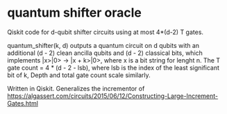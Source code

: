 # quantum shifter oracle
Qiskit code for d-qubit shifter circuits using at most 4*(d-2) T gates.

quantum_shifter(k, d) outputs a quantum circuit on d qubits with an additional (d - 2) clean ancilla qubits and (d - 2) classical bits, which implements |x>|0> -> |x + k>|0>, where x is a bit string for lenght n. The T gate count = 4 * (d - 2 - lsb), where lsb is the index of the least significant bit of k, Depth and total gate count scale similarly.

Written in Qiskit. Generalizes the incrementor of https://algassert.com/circuits/2015/06/12/Constructing-Large-Increment-Gates.html
